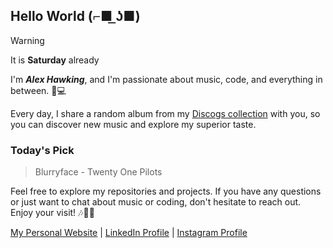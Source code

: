 ## Hello World (⌐■ ͟ʖ■) 
> [!WARNING]
> It is **Saturday** already

I'm ***Alex Hawking***, and I'm passionate about music, code, and everything in between. 🎵💻

Every day, I share a random album from my [Discogs collection](https://www.discogs.com/user/ah33808/collection) with you, so you can discover new music and explore my superior taste.

### Today's Pick
> Blurryface - Twenty One Pilots

Feel free to explore my repositories and projects. If you have any questions or just want to chat about music or coding, don't hesitate to reach out. Enjoy your visit! 🎶👨‍💻

[My Personal Website](https://www.alexhawking.dev)  |  [LinkedIn Profile](https://www.linkedin.com/in/alex-hawking-3541b223a/)  |  [Instagram Profile](https://www.instagram.com/ah33803/)

